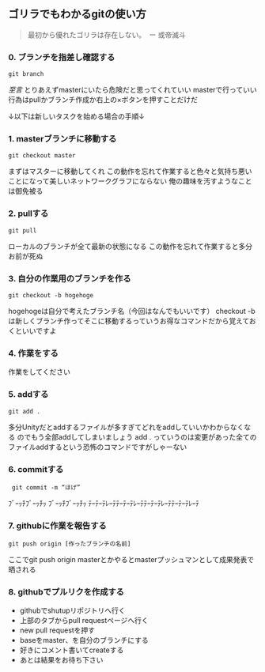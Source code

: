 ## ゴリラでもわかるgitの使い方

> 最初から優れたゴリラは存在しない。　ー 或帝滅斗



### 0. ブランチを指差し確認する

    git branch

*至言*
とりあえずmasterにいたら危険だと思ってくれていい
masterで行っていい行為はpullかブランチ作成か右上の×ボタンを押すことだけだ


↓以下は新しいタスクを始める場合の手順↓

### 1. masterブランチに移動する

    git checkout master 

まずはマスターに移動してくれ
この動作を忘れて作業すると色々と気持ち悪いことになって美しいネットワークグラフにならない
俺の趣味を汚すようなことは御免被る


### 2. pullする

    git pull

ローカルのブランチが全て最新の状態になる
この動作を忘れて作業すると多分お前が死ぬ


### 3. 自分の作業用のブランチを作る

    git checkout -b hogehoge

hogehogeは自分で考えたブランチ名（今回はなんでもいいです）
checkout -bは新しくブランチ作ってそこに移動するっていうお得なコマンドだから覚えておくといいですよ


### 4. 作業をする

作業をしてください


### 5. addする

    git add .

多分Unityだとaddするファイルが多すぎてどれをaddしていいかわからなくなる
のでもう全部addしてしまいましょう
add . っていうのは変更があった全てのファイルaddするという恐怖のコマンドですがしゃーない


### 6. commitする

     git commit -m “ほげ”

ﾌﾞｰｯﾁﾌﾞｰｯﾁｯ ﾌﾞｰｯﾁﾌﾞｰｯﾁｯ
ﾃｰﾃｰﾃﾚｰﾃﾃｰﾃｰﾃﾚｰﾃﾃｰﾃｰﾃﾚｰﾃﾃｰﾃｰﾃﾚｰﾃ


### 7. githubに作業を報告する

    git push origin [作ったブランチの名前]

ここでgit push origin masterとかやるとmasterプッシュマンとして成果発表で晒される


### 8. githubでプルリクを作成する

 - githubでshutupリポジトリへ行く
 - 上部のタブからpull requestページへ行く 
 - new pull requestを押す
 - baseをmaster、を自分のブランチにする
 - 好きにコメント書いてcreateする
 - あとは結果をお待ち下さい


